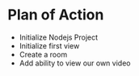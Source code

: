 # Plan of Action

- Initialize Nodejs Project
- Initialize first view
- Create a room
- Add ability to view our own video